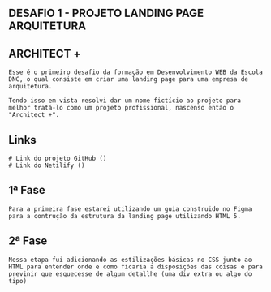 ## DESAFIO 1 - PROJETO LANDING PAGE ARQUITETURA

## ARCHITECT +

    Esse é o primeiro desafio da formação em Desenvolvimento WEB da Escola DNC, o qual consiste em criar uma landing page para uma empresa de
    arquitetura.

    Tendo isso em vista resolvi dar um nome fictício ao projeto para melhor tratá-lo como um projeto profissional, nascenso então o "Architect +".

## Links 
    # Link do projeto GitHub ()
    # Link do Netilify ()

## 1ª Fase
    Para a primeira fase estarei utilizando um guia construido no Figma para a contrução da estrutura da landing page utilizando HTML 5.

## 2ª Fase
    Nessa etapa fui adicionando as estilizações básicas no CSS junto ao HTML para entender onde e como ficaria a disposições das coisas e para previnir que esquecesse de algum detallhe (uma div extra ou algo do tipo)



